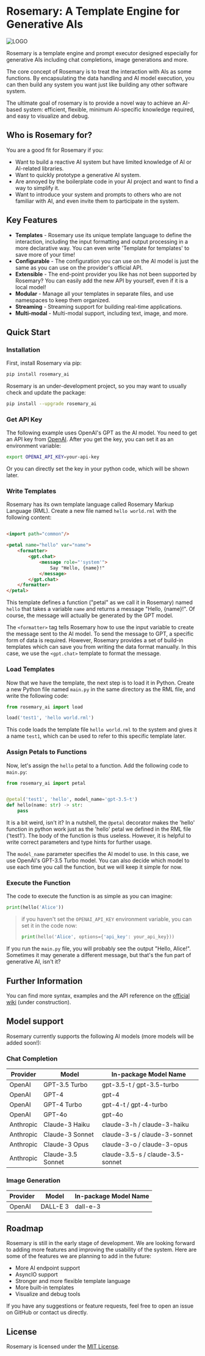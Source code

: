 # Rosemary: A Template Engine for Generative AIs

![LOGO](logo.jpg)

Rosemary is a template engine and prompt executor designed especially for generative AIs including chat completions,
image generations and more.

The core concept of Rosemary is to treat the interaction with AIs as some functions. By encapsulating the data handling
and AI model execution, you can then build any system you want just like building any other software system.

The ultimate goal of rosemary is to provide a novel way to achieve an AI-based system: efficient, flexible, minimum
AI-specific knowledge required, and easy to visualize and debug.

## Who is Rosemary for?

You are a good fit for Rosemary if you:

- Want to build a reactive AI system but have limited knowledge of AI or AI-related libraries.
- Want to quickly prototype a generative AI system.
- Are annoyed by the boilerplate code in your AI project and want to find a way to simplify it.
- Want to introduce your system and prompts to others who are not familiar with AI, and even invite them to participate
  in the system.

## Key Features

- **Templates** - Rosemary use its unique template language to define the interaction, including the input formatting
  and output processing in a more declarative way. You can even write 'Template for templates' to save more of your
  time!
- **Configurable** - The configuration you can use on the AI model is just the same as you can use on the provider's
  official API.
- **Extensible** - The end-point provider you like has not been supported by Rosemary? You can easily add the new API by
  yourself, even if it is a local model!
- **Modular** - Manage all your templates in separate files, and use namespaces to keep them organized.
- **Streaming** - Streaming support for building real-time applications.
- **Multi-modal** - Multi-modal support, including text, image, and more.

## Quick Start

### Installation

First, install Rosemary via pip:

```bash
pip install rosemary_ai
```

Rosemary is an under-development project, so you may want to usually check and update the package:

```bash
pip install --upgrade rosemary_ai
```

### Get API Key

The following example uses OpenAI's GPT as the AI model. You need to get an API key
from [OpenAI](https://beta.openai.com/signup/). After you get the key, you can set it as an environment variable:

```bash
export OPENAI_API_KEY=your-api-key
```

Or you can directly set the key in your python code, which will be shown later.

### Write Templates

Rosemary has its own template language called Rosemary Markup Language (RML). Create a new file named `hello world.rml`
with the following content:

```html

<import path="common"/>

<petal name="hello" var="name">
    <formatter>
        <gpt.chat>
            <message role="'system'">
                Say "Hello, {name}!"
            </message>
        </gpt.chat>
    </formatter>
</petal>
```

This template defines a function ("petal" as we call it in Rosemary) named `hello` that takes a variable `name` and
returns a message "Hello, {name}!". Of course, the message will actually be generated by the GPT model.

The `<formatter>` tag tells Rosemary how to use the input variable to create the message sent to the AI model. To send
the message to GPT, a specific form of data is required. However, Rosemary provides a set of build-in templates which
can save you from writing the data format manually. In this case, we use the `<gpt.chat>` template to format the
message.

### Load Templates

Now that we have the template, the next step is to load it in Python. Create a new Python file named `main.py` in the
same directory as the RML file, and write the following code:

```python
from rosemary_ai import load

load('test1', 'hello world.rml')
```

This code loads the template file `hello world.rml` to the system and gives it a name `test1`, which can be used to
refer to this specific template later.

### Assign Petals to Functions

Now, let's assign the `hello` petal to a function. Add the following code to `main.py`:

```python
from rosemary_ai import petal


@petal('test1', 'hello', model_name='gpt-3.5-t')
def hello(name: str) -> str:
    pass
```

It is a bit weird, isn't it? In a nutshell, the `@petal` decorator makes the 'hello' function in python work just as
the 'hello' petal we defined in the RML file ('test1'). The body of the function is thus useless. However, it is helpful
to write correct parameters and type hints for further usage.

The `model_name` parameter specifies the AI model to use. In this case, we use OpenAI's GPT-3.5 Turbo model. You can
also decide which model to use each time you call the function, but we will keep it simple for now.

### Execute the Function

The code to execute the function is as simple as you can imagine:

```python
print(hello('Alice'))
```

> if you haven't set the `OPENAI_API_KEY` environment variable, you can set it in the code now:
> ```python
> print(hello('Alice', options={'api_key': your_api_key}))
> ```

If you run the `main.py` file, you will probably see the output "Hello, Alice!". Sometimes it may generate a different
message, but that's the fun part of generative AI, isn't it?

## Further Information

You can find more syntax, examples and the API reference on
the [official wiki](https://github.com/snw2015/Rosemary-AI/wiki)
(under construction).

## Model support

Rosemary currently supports the following AI models (more models will be added soon!):

### Chat Completion
| Provider  | Model             | In-package Model Name            |
|-----------|-------------------|----------------------------------|
| OpenAI    | GPT-3.5 Turbo     | gpt-3.5-t / gpt-3.5-turbo        |
| OpenAI    | GPT-4             | gpt-4                            |
| OpenAI    | GPT-4 Turbo       | gpt-4-t / gpt-4-turbo            |
| OpenAI    | GPT-4o            | gpt-4o                           |
| Anthropic | Claude-3 Haiku    | claude-3-h / claude-3-haiku      |
| Anthropic | Claude-3 Sonnet   | claude-3-s / claude-3-sonnet     |
| Anthropic | Claude-3 Opus     | claude-3-o / claude-3-opus       |
| Anthropic | Claude-3.5 Sonnet | claude-3.5-s / claude-3.5-sonnet |

### Image Generation
| Provider  | Model             | In-package Model Name            |
|-----------|-------------------|----------------------------------|
| OpenAI    | DALL-E 3          | dall-e-3                         |

## Roadmap

Rosemary is still in the early stage of development. We are looking forward to adding more features and improving the
usability of the system. Here are some of the features we are planning to add in the future:

- More AI endpoint support
- AsyncIO support
- Stronger and more flexible template language
- More built-in templates
- Visualize and debug tools

If you have any suggestions or feature requests, feel free to open an issue on GitHub or contact us directly.

## License

Rosemary is licensed under the [MIT License](LICENSE).
